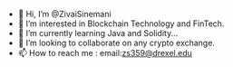 - 👋 Hi, I’m @ZivaiSinemani
- 👀 I’m interested in Blockchain Technology and FinTech.
- 🌱 I’m currently learning Java and Solidity...
- 💞️ I’m looking to collaborate on any crypto exchange. 
- 📫 How to reach me : email:zs359@drexel.edu

<!---
ZivaiSinemani/ZivaiSinemani is a ✨ special ✨ repository because its `README.md` (this file) appears on your GitHub profile.
You can click the Preview link to take a look at your changes.
--->
